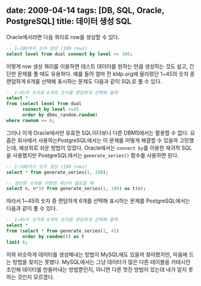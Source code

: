 date: 2009-04-14
tags: [DB, SQL, Oracle, PostgreSQL]
title: 데이터 생성 SQL
---
Oracle에서라면 다음 쿼리로 row를 생성할 수 있다.

```sql
-- 1~100까지 숫자 생성 (100 rows)
select level from dual connect by level <= 100;
```

이렇게 row 생성 쿼리를 이용하면 테스트 데이터를 원하는 만큼 생성하는 것도 쉽고, 간단한 문제를 풀 때도 유용하다. 예를 들어 얼마 전 kldp.org에 올라왔던 1~45의 숫자 중 랜덤하게 6개를 선택해 표시하는 문제도 다음과 같이 SQL로 풀 수 있다.
<!--more-->

```sql
-- 1~45의 숫자중 6개의 숫자를 랜덤하게 선택해 출력
select *
from (select level from dual
      connect by level <=45
      order by dbms_random.random)
where rownum <= 6;
```

그러나 이게 Oracle에서만 유효한 SQL이다보니 다른 DBMS에서는 활용할 수 없다. 요즘은 회사에서 사용하는PostgreSQL에서는 이 문제를 어떻게 해결할 수 있을까 고민했는데, 예상외로 쉬운 방법이 있었다. Oracle에서는 `connect by`를 이용한 재귀적 SQL을 사용했지만 PostgreSQL에서는 `generate_series()` 함수를 사용하면 된다.

```sql
-- 1~100까지 숫자 생성 (100 rows)
select * from generate_series(1, 100);

-- 생성된 숫자를 이용한 계산이 필요할 때
select n, n*10 from generate_series(1, 100) as t(n);
```

따라서 1~45의 숫자 중 랜덤하게 6개를 선택해 표시하는 문제를 PostgreSQL에서는 다음과 같이 풀 수 있다.

```sql
-- 1~45의 숫자중 6개의 숫자를 랜덤하게 선택해 출력
select *
from (select * from generate_series(1, 45)
      order by random()) as t
limit 6;
```

이와 비슷하게 데이터를 생성해내는 방법이 MySQL에도 있을까 찾아봤지만, 마음에 드는 방법을 찾지는 못했다. MySQL에서는 그냥 데이터가 많은 다른 테이블을 카테시안 조인해 데이터를 만들어내는 방법뿐인지, 아니면 다른 멋진 방법이 있는데 내가 알지 못하는 것인지 모르겠다.
